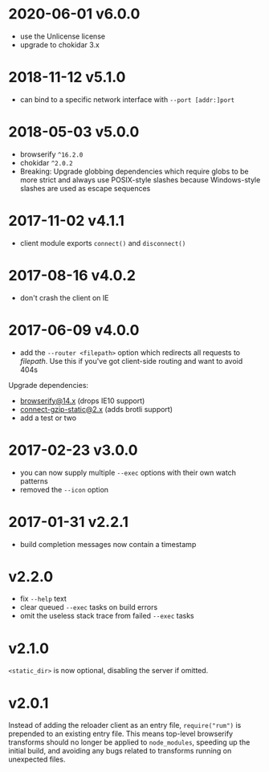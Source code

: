 # 2020-06-01 v6.0.0
- use the Unlicense license
- upgrade to chokidar 3.x

# 2018-11-12 v5.1.0
- can bind to a specific network interface with `--port [addr:]port`

# 2018-05-03 v5.0.0
- browserify `^16.2.0`
- chokidar `^2.0.2`
- Breaking: Upgrade globbing dependencies which require globs to be more strict and always use POSIX-style slashes because Windows-style slashes are used as escape sequences

# 2017-11-02 v4.1.1
- client module exports `connect()` and `disconnect()`

# 2017-08-16 v4.0.2
- don't crash the client on IE

# 2017-06-09 v4.0.0
- add the `--router <filepath>` option which redirects all requests to *filepath*. Use this if you've got client-side routing and want to avoid 404s

Upgrade dependencies:
- browserify@14.x (drops IE10 support)
- connect-gzip-static@2.x (adds brotli support)
- add a test or two

# 2017-02-23 v3.0.0
- you can now supply multiple `--exec` options with their own watch patterns
- removed the `--icon` option

# 2017-01-31 v2.2.1
- build completion messages now contain a timestamp

# v2.2.0
- fix `--help` text
- clear queued `--exec` tasks on build errors
- omit the useless stack trace from failed `--exec` tasks

# v2.1.0
`<static_dir>` is now optional, disabling the server if omitted.

# v2.0.1
Instead of adding the reloader client as an entry file, `require("rum")` is prepended to an existing entry file. This means top-level browserify transforms should no longer be applied to `node_modules`, speeding up the initial build, and avoiding any bugs related to transforms running on unexpected files.

